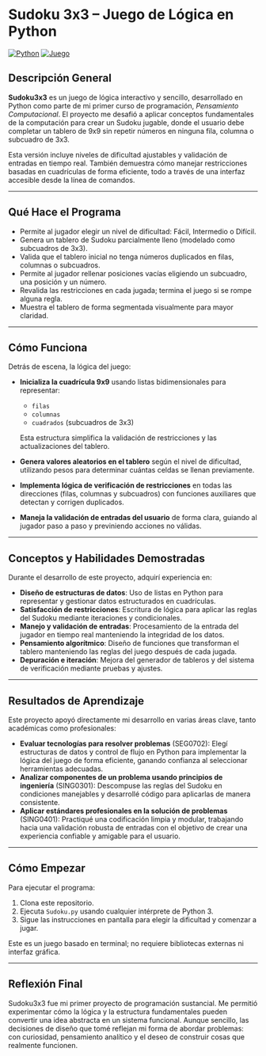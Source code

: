 # Sudoku 3x3 – Juego de Lógica en Python
[![Python](https://img.shields.io/badge/code-Python-yellow.svg?logo=python&logoColor=white)](https://www.python.org/)
[![Juego](https://img.shields.io/badge/Juego-puzzle-blue)]()

## Descripción General

**Sudoku3x3** es un juego de lógica interactivo y sencillo, desarrollado en Python como parte de mi primer curso de programación, *Pensamiento Computacional*. El proyecto me desafió a aplicar conceptos fundamentales de la computación para crear un Sudoku jugable, donde el usuario debe completar un tablero de 9x9 sin repetir números en ninguna fila, columna o subcuadro de 3x3.

Esta versión incluye niveles de dificultad ajustables y validación de entradas en tiempo real. También demuestra cómo manejar restricciones basadas en cuadrículas de forma eficiente, todo a través de una interfaz accesible desde la línea de comandos.

---

## Qué Hace el Programa

* Permite al jugador elegir un nivel de dificultad: Fácil, Intermedio o Difícil.
* Genera un tablero de Sudoku parcialmente lleno (modelado como subcuadros de 3x3).
* Valida que el tablero inicial no tenga números duplicados en filas, columnas o subcuadros.
* Permite al jugador rellenar posiciones vacías eligiendo un subcuadro, una posición y un número.
* Revalida las restricciones en cada jugada; termina el juego si se rompe alguna regla.
* Muestra el tablero de forma segmentada visualmente para mayor claridad.

---

## Cómo Funciona

Detrás de escena, la lógica del juego:

* **Inicializa la cuadrícula 9x9** usando listas bidimensionales para representar:

  * `filas`
  * `columnas`
  * `cuadrados` (subcuadros de 3x3)

  Esta estructura simplifica la validación de restricciones y las actualizaciones del tablero.

* **Genera valores aleatorios en el tablero** según el nivel de dificultad, utilizando pesos para determinar cuántas celdas se llenan previamente.

* **Implementa lógica de verificación de restricciones** en todas las direcciones (filas, columnas y subcuadros) con funciones auxiliares que detectan y corrigen duplicados.

* **Maneja la validación de entradas del usuario** de forma clara, guiando al jugador paso a paso y previniendo acciones no válidas.

---

## Conceptos y Habilidades Demostradas

Durante el desarrollo de este proyecto, adquirí experiencia en:

* **Diseño de estructuras de datos**: Uso de listas en Python para representar y gestionar datos estructurados en cuadrículas.
* **Satisfacción de restricciones**: Escritura de lógica para aplicar las reglas del Sudoku mediante iteraciones y condicionales.
* **Manejo y validación de entradas**: Procesamiento de la entrada del jugador en tiempo real manteniendo la integridad de los datos.
* **Pensamiento algorítmico**: Diseño de funciones que transforman el tablero manteniendo las reglas del juego después de cada jugada.
* **Depuración e iteración**: Mejora del generador de tableros y del sistema de verificación mediante pruebas y ajustes.

---

## Resultados de Aprendizaje

Este proyecto apoyó directamente mi desarrollo en varias áreas clave, tanto académicas como profesionales:

* **Evaluar tecnologías para resolver problemas** (SEG0702): Elegí estructuras de datos y control de flujo en Python para implementar la lógica del juego de forma eficiente, ganando confianza al seleccionar herramientas adecuadas.
* **Analizar componentes de un problema usando principios de ingeniería** (SING0301): Descompuse las reglas del Sudoku en condiciones manejables y desarrollé código para aplicarlas de manera consistente.
* **Aplicar estándares profesionales en la solución de problemas** (SING0401): Practiqué una codificación limpia y modular, trabajando hacia una validación robusta de entradas con el objetivo de crear una experiencia confiable y amigable para el usuario.

---

## Cómo Empezar

Para ejecutar el programa:

1. Clona este repositorio.
2. Ejecuta `Sudoku.py` usando cualquier intérprete de Python 3.
3. Sigue las instrucciones en pantalla para elegir la dificultad y comenzar a jugar.

Este es un juego basado en terminal; no requiere bibliotecas externas ni interfaz gráfica.

---

## Reflexión Final

Sudoku3x3 fue mi primer proyecto de programación sustancial. Me permitió experimentar cómo la lógica y la estructura fundamentales pueden convertir una idea abstracta en un sistema funcional. Aunque sencillo, las decisiones de diseño que tomé reflejan mi forma de abordar problemas: con curiosidad, pensamiento analítico y el deseo de construir cosas que realmente funcionen.
